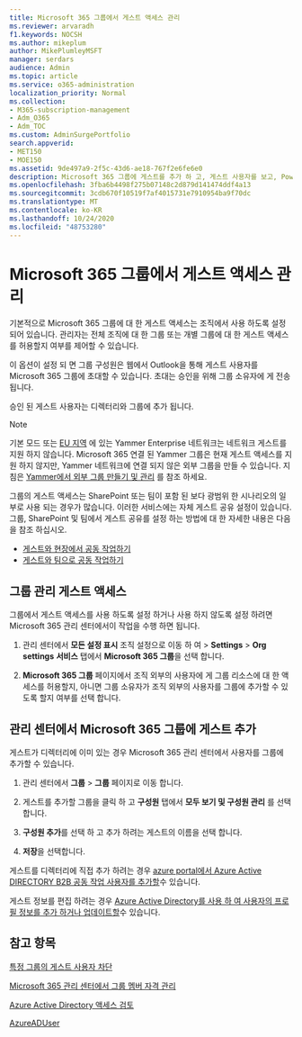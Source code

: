 ```yaml
---
title: Microsoft 365 그룹에서 게스트 액세스 관리
ms.reviewer: arvaradh
f1.keywords: NOCSH
ms.author: mikeplum
author: MikePlumleyMSFT
manager: serdars
audience: Admin
ms.topic: article
ms.service: o365-administration
localization_priority: Normal
ms.collection:
- M365-subscription-management
- Adm_O365
- Adm_TOC
ms.custom: AdminSurgePortfolio
search.appverid:
- MET150
- MOE150
ms.assetid: 9de497a9-2f5c-43d6-ae18-767f2e6fe6e0
description: Microsoft 365 그룹에 게스트를 추가 하 고, 게스트 사용자를 보고, PowerShell을 사용 하 여 게스트 액세스를 제어 하는 방법을 알아봅니다.
ms.openlocfilehash: 3fba6b4498f275b07148c2d879d141474ddf4a13
ms.sourcegitcommit: 3cdb670f10519f7af4015731e7910954ba9f70dc
ms.translationtype: MT
ms.contentlocale: ko-KR
ms.lasthandoff: 10/24/2020
ms.locfileid: "48753280"
---
```

# <a name="manage-guest-access-in-microsoft-365-groups"></a>Microsoft 365 그룹에서 게스트 액세스 관리

기본적으로 Microsoft 365 그룹에 대 한 게스트 액세스는 조직에서 사용 하도록 설정 되어 있습니다. 관리자는 전체 조직에 대 한 그룹 또는 개별 그룹에 대 한 게스트 액세스를 허용할지 여부를 제어할 수 있습니다.

이 옵션이 설정 되 면 그룹 구성원은 웹에서 Outlook을 통해 게스트 사용자를 Microsoft 365 그룹에 초대할 수 있습니다. 초대는 승인을 위해 그룹 소유자에 게 전송 됩니다.

승인 된 게스트 사용자는 디렉터리와 그룹에 추가 됩니다.

> [!Note]
> 기본 모드 또는 [EU 지역](https://go.microsoft.com/fwlink/?linkid=2107357) 에 있는 Yammer Enterprise 네트워크는 네트워크 게스트를 지원 하지 않습니다.
> Microsoft 365 연결 된 Yammer 그룹은 현재 게스트 액세스를 지원 하지 않지만, Yammer 네트워크에 연결 되지 않은 외부 그룹을 만들 수 있습니다. 지침은 [Yammer에서 외부 그룹 만들기 및 관리](https://docs.microsoft.com/yammer/work-with-external-users/create-and-manage-external-groups) 를 참조 하세요.

그룹의 게스트 액세스는 SharePoint 또는 팀이 포함 된 보다 광범위 한 시나리오의 일부로 사용 되는 경우가 많습니다. 이러한 서비스에는 자체 게스트 공유 설정이 있습니다. 그룹, SharePoint 및 팀에서 게스트 공유를 설정 하는 방법에 대 한 자세한 내용은 다음을 참조 하십시오.

- [게스트와 현장에서 공동 작업하기](../../solutions/collaborate-in-site.md)
- [게스트와 팀으로 공동 작업하기](../../solutions/collaborate-as-team.md)

## <a name="manage-groups-guest-access"></a>그룹 관리 게스트 액세스

그룹에서 게스트 액세스를 사용 하도록 설정 하거나 사용 하지 않도록 설정 하려면 Microsoft 365 관리 센터에서이 작업을 수행 하면 됩니다.

1. 관리 센터에서 **모든 설정 표시** 조직 설정으로 이동 하 여 \> **Settings** \> **Org settings** **서비스** 탭에서 **Microsoft 365 그룹**을 선택 합니다.
  
2. **Microsoft 365 그룹** 페이지에서 조직 외부의 사용자에 게 그룹 리소스에 대 한 액세스를 허용할지, 아니면 그룹 소유자가 조직 외부의 사용자를 그룹에 추가할 수 있도록 할지 여부를 선택 합니다.

## <a name="add-guests-to-a-microsoft-365-group-from-the-admin-center"></a>관리 센터에서 Microsoft 365 그룹에 게스트 추가

게스트가 디렉터리에 이미 있는 경우 Microsoft 365 관리 센터에서 사용자를 그룹에 추가할 수 있습니다.
  
1. 관리 센터에서 **그룹**  >  **그룹** 페이지로 이동 합니다.
  
2. 게스트를 추가할 그룹을 클릭 하 고 **구성원** 탭에서 **모두 보기 및 구성원 관리** 를 선택 합니다. 
  
4. **구성원 추가**를 선택 하 고 추가 하려는 게스트의 이름을 선택 합니다.
    
5. **저장**을 선택합니다.

게스트를 디렉터리에 직접 추가 하려는 경우 [azure portal에서 Azure Active DIRECTORY B2B 공동 작업 사용자를 추가할](https://docs.microsoft.com/azure/active-directory/b2b/add-users-administrator)수 있습니다.

게스트 정보를 편집 하려는 경우 [Azure Active Directory를 사용 하 여 사용자의 프로필 정보를 추가 하거나 업데이트할](https://docs.microsoft.com/azure/active-directory/fundamentals/active-directory-users-profile-azure-portal)수 있습니다.

## <a name="see-also"></a>참고 항목

[특정 그룹의 게스트 사용자 차단](https://docs.microsoft.com/microsoft-365/solutions/per-group-guest-access)

[Microsoft 365 관리 센터에서 그룹 멤버 자격 관리](add-or-remove-members-from-groups.md)
  
[Azure Active Directory 액세스 검토](https://docs.microsoft.com/azure/active-directory/active-directory-azure-ad-controls-perform-access-review)

[AzureADUser](https://docs.microsoft.com/powershell/module/azuread/set-azureaduser)
